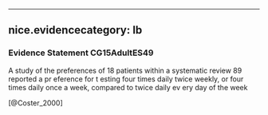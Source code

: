 
---
nice.evidencecategory: Ib
---

### Evidence Statement CG15AdultES49
A study of the preferences of 18 patients within a systematic review 89 reported a pr eference for t esting four times daily twice weekly, or four times daily once a week, compared to twice daily ev ery day of the week

[@Coster_2000]

